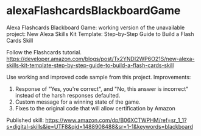 # alexaFlashcardsBlackboardGame
Alexa Flashcards Blackboard Game: working version of the unavailable project: New Alexa Skills Kit Template: Step-by-Step Guide to Build a Flash Cards Skill

Follow the Flashcards tutorial.  
https://developer.amazon.com/blogs/post/Tx2YNDI2WP6O21S/new-alexa-skills-kit-template-step-by-step-guide-to-build-a-flash-cards-skill

Use working and improved code sample from this project.
Improvements:

1. Response of "Yes, you're correct", and "No, this answer is incorrect" instead of the harsh responses defaulted.
2. Custom message for a winning state of the game.
3. Fixes to the original code that will allow certification by Amazon

Published skill:
https://www.amazon.com/dp/B06XCTWPHM/ref=sr_1_1?s=digital-skills&ie=UTF8&qid=1488908488&sr=1-1&keywords=blackboard
